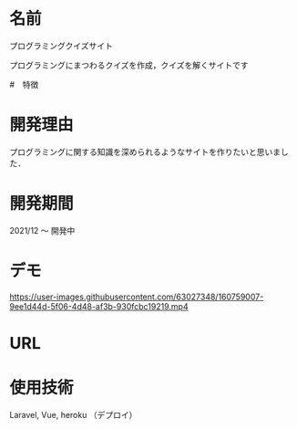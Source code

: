# 名前
 
プログラミングクイズサイト
 
プログラミングにまつわるクイズを作成，クイズを解くサイトです
 
 #　特徴



# 開発理由

プログラミングに関する知識を深められるようなサイトを作りたいと思いました．

# 開発期間

2021/12 〜 開発中

# デモ
 
https://user-images.githubusercontent.com/63027348/160759007-9ee1d44d-5f06-4d48-af3b-930fcbc19219.mp4



# URL



# 使用技術

Laravel, Vue, heroku （デプロイ）

